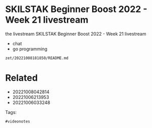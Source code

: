 # SKILSTAK Beginner Boost 2022 - Week 21 livestream

the livestream SKILSTAK Beginner Boost 2022 - Week 21 livestream

- chat
- go programming

` zet/20221008181850/README.md `

# Related

- 20221008042814
- 20221006213953
- 20221006033248

Tags:

    #videonotes
